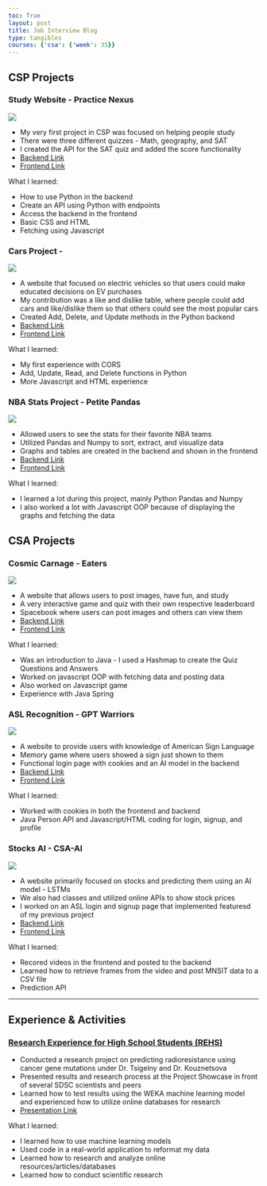 ```yaml
---
toc: True
layout: post
title: Job Interview Blog
type: tangibles
courses: {'csa': {'week': 35}}
---
```


## CSP Projects

### Study Website - Practice Nexus

<img src="https://github.com/TayKimmy/CSA-Repository/assets/107821010/71303401-569f-4585-aa7c-d46f1dac8997">

- My very first project in CSP was focused on helping people study
- There were three different quizzes - Math, geography, and SAT
- I created the API for the SAT quiz and added the score functionality
- [Backend Link](https://github.com/Firestorm0986/TAALrepository)
- [Frontend Link](https://github.com/arnavk377/PracticeNexus?tab=readme-ov-file)

What I learned:
- How to use Python in the backend
- Create an API using Python with endpoints
- Access the backend in the frontend
- Basic CSS and HTML
- Fetching using Javascript

### Cars Project -

<img src="https://github.com/TayKimmy/CSA-Repository/assets/107821010/28b155f6-83cf-4269-8922-134e5d1fd312">

- A website that focused on electric vehicles so that users could make educated decisions on EV purchases
- My contribution was a like and dislike table, where people could add cars and like/dislike them so that others could see the most popular cars
- Created Add, Delete, and Update methods in the Python backend
- [Backend Link](https://github.com/TayKimmy/databases-tri2)
- [Frontend Link](https://github.com/Firestorm0986/frontend-proj)

What I learned:
- My first experience with CORS
- Add, Update, Read, and Delete functions in Python
- More Javascript and HTML experience

### NBA Stats Project - Petite Pandas

<img src="https://github.com/TayKimmy/CSA-Repository/assets/107821010/faec9186-3465-4086-a787-1a6b71da39b6">

- Allowed users to see the stats for their favorite NBA teams
- Utilized Pandas and Numpy to sort, extract, and visualize data
- Graphs and tables are created in the backend and shown in the frontend
- [Backend Link](https://github.com/TayKimmy/t3_backend)
- [Frontend Link](https://github.com/paravsalaniwal/T3Project)

What I learned:
- I learned a lot during this project, mainly Python Pandas and Numpy
- I also worked a lot with Javascript OOP because of displaying the graphs and fetching the data

## CSA Projects

### Cosmic Carnage - Eaters

<img src="https://github.com/TayKimmy/CSA-Repository/assets/107821010/57e47f59-d2cc-47bf-8d93-6ea6eaa3d77c">

- A website that allows users to post images, have fun, and study
- A very interactive game and quiz with their own respective leaderboard
- Spacebook where users can post images and others can view them
- [Backend Link](https://github.com/Cosmic-Carnage/cosmic_backend_final)
- [Frontend Link](https://github.com/Cosmic-Carnage/Passion-Project)

What I learned:
- Was an introduction to Java - I used a Hashmap to create the Quiz Questions and Answers
- Worked on javascript OOP with fetching data and posting data
- Also worked on Javascript game
- Experience with Java Spring

### ASL Recognition - GPT Warriors

<img src="https://github.com/TayKimmy/CSA-Repository/assets/107821010/38350ae4-163a-46ab-98e1-f7d31637845f">

- A website to provide users with knowledge of American Sign Language
- Memory game where users showed a sign just shown to them
- Functional login page with cookies and an AI model in the backend
- [Backend Link](https://github.com/The-GPT-Warriors/ASLBackend)
- [Frontend Link](https://github.com/The-GPT-Warriors/ASLFrontend)

What I learned:
- Worked with cookies in both the frontend and backend
- Java Person API and Javascript/HTML coding for login, signup, and profile

### Stocks AI - CSA-AI

<img src="https://github.com/TayKimmy/CSA-Repository/assets/107821010/ddb2c41c-ebe7-42a5-9186-ccec2e1c4673">

- A website primarily focused on stocks and predicting them using an AI model - LSTMs
- We also had classes and utilized online APIs to show stock prices
- I worked on an ASL login and signup page that implemented featuresd of my previous project
- [Backend Link](https://github.com/CSA-AI/CSA_AI_Backend)
- [Frontend Link](https://github.com/CSA-AI/CSA_AI_Frontend)

What I learned:
- Recored videos in the frontend and posted to the backend
- Learned how to retrieve frames from the video and post MNSIT data to a CSV file
- Prediction API

---

## Experience & Activities 

### [Research Experience for High School Students (REHS)](https://education.sdsc.edu/studenttech/rehs/)

- Conducted a research project on predicting radioresistance using cancer gene mutations under Dr. Tsigelny and Dr. Kouznetsova
- Presented results and research process at the Project Showcase in front of several SDSC scientists and peers
- Learned how to test results using the WEKA machine learning model and experienced how to utilize online databases for research
- [Presentation Link](https://docs.google.com/presentation/d/1W53v3RA0pPY3awtnwfdNegsSkFfHv93NmUrTyylwEKM/edit?usp=sharing)

What I learned:
- I learned how to use machine learning models
- Used code in a real-world application to reformat my data
- Learned how to research and analyze online resources/articles/databases
- Learned how to conduct scientific research
